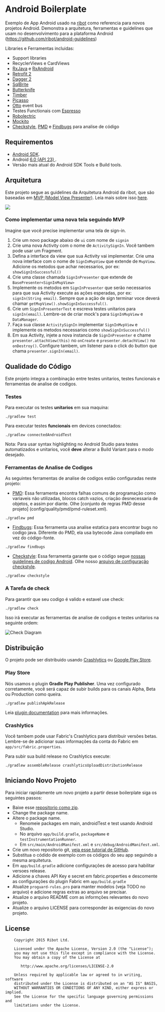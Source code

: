 # Android Boilerplate

Exemplo de App Android usado na [ribot](http://ribot.co.uk) como referencia para novos projetos Android. Demonstra a arquitetura, ferramentas e guidelines que usam no desenvolvimento para a plataforma Android (https://github.com/ribot/android-guidelines)

Libraries e Ferramentas incluidas:

- Support libraries
- RecyclerViews e CardViews 
- [RxJava](https://github.com/ReactiveX/RxJava) e [RxAndroid](https://github.com/ReactiveX/RxAndroid) 
- [Retrofit 2](http://square.github.io/retrofit/)
- [Dagger 2](http://google.github.io/dagger/)
- [SqlBrite](https://github.com/square/sqlbrite)
- [Butterknife](https://github.com/JakeWharton/butterknife)
- [Timber](https://github.com/JakeWharton/timber)
- [Picasso](http://square.github.io/picasso/)
- [Otto](http://square.github.io/otto/) event bus
- Testes Functionais com [Espresso](https://code.google.com/p/android-test-kit/wiki/Espresso)
- [Robolectric](http://robolectric.org/)
- [Mockito](http://mockito.org/)
- [Checkstyle](http://checkstyle.sourceforge.net/), [PMD](https://pmd.github.io/) e [Findbugs](http://findbugs.sourceforge.net/) para analise de código

## Requirementos

- [Android SDK](http://developer.android.com/sdk/index.html).
- Android [6.0 (API 23) ](http://developer.android.com/tools/revisions/platforms.html#6.0).
- Versão mais atual do Android SDK Tools e Build tools.


## Arquitetura

Este projeto segue as guidelines da Arquitetura Android da ribot, que são baseadas em [MVP (Model View Presenter)](https://en.wikipedia.org/wiki/Model%E2%80%93view%E2%80%93presenter). Leia mais sobre isso [here](https://github.com/ribot/android-guidelines/blob/master/architecture_guidelines/android_architecture.md). 

![](https://github.com/ribot/android-guidelines/raw/master/architecture_guidelines/architecture_diagram.png)

### Como implementar uma nova tela seguindo MVP

Imagine que você precise implementar uma tela de sign-in.

1. Crie um novo package abaixo de `ui` com nome de `signin`
2. Crie uma nova Activity com o nome de `ActivitySignIn`. Você tambem pode usar um Fragment.
3. Defina a interface da view que sua Activity vai implementar. Crie uma nova interface com o nome de `SignInMvpView` que extende de `MvpView`. Adicione os metodos que achar necessarios, por ex: `showSignInSuccessful()`
4. Crie uma classe chamada `SignInPresenter` que extende de `BasePresenter<SignInMvpView>`
5. Implemente os metodos em `SignInPresenter` que serão necessarios para que sua Activity execute as ações esperadas, por ex: `signIn(String email)`. Sempre que a ação de sign terminar voce deverá chamar `getMvpView().showSignInSuccessful()`.
6. Crie um `SignInPresenterTest` e escreva testes unitarios para `signIn(email)`. Lembre-se de criar mock's para `SignInMvpView` e `DataManager`.
7. Faça sua classe `ActivitySignIn` implementar `SignInMvpView` e implemente os metodos necessarios como `showSignInSuccessful()`
8. Em sua Activity, injete a nova instancia de `SignInPresenter` e chame `presenter.attachView(this)` no `onCreate` e `presenter.detachView()` no `onDestroy()`. Configure tambem, um listener para o click do button que chama `presenter.signIn(email)`.

## Qualidade do Código

Este projeto integra a combinação entre testes unitarios, testes funcionais e ferramentas de analise de codigos.

### Testes

Para executar os testes **unitarios** em sua maquina:

``` 
./gradlew test
``` 

Para executar testes **funcionais** em devices conectados:

``` 
./gradlew connectedAndroidTest
``` 

Nota: Para usar syntax highlighting no Android Studio para testes automatizados e unitarios, você **deve** alterar a Build Variant para o modo desejado. 

### Ferramentas de Analise de Codigos 

As seguintes ferramentas de analise de codigos estão configuradas neste projeto:

* [PMD](https://pmd.github.io/): Essa ferramenta encontra falhas comuns de programação como variaveis não utilizadas, blocos catch vazios, criação desnecessaria de objetos, e assim por diante. Olhe [conjunto de regras PMD desse projeto] (config/quality/pmd/pmd-ruleset.xml).

``` 
./gradlew pmd
```

* [Findbugs](http://findbugs.sourceforge.net/): Essa ferramenta usa analise estatica para encontrar bugs no codigo java. Diferente do PMD, ela usa bytecode Java compilado em vez do código-fonte. 

```
./gradlew findbugs
```

* [Checkstyle](http://checkstyle.sourceforge.net/): Essa ferramenta garante que o código segue [nossas guidelines de codigo Android](https://github.com/ribot/android-guidelines/blob/master/project_and_code_guidelines.md#2-code-guidelines). Olhe nosso [arquivo de configuração checkstyle](config/quality/checkstyle/checkstyle-config.xml). 

```
./gradlew checkstyle
```

### A Tarefa de check

Para garantir que seu codigo é valido e estavel use check:

```
./gradlew check
```

Isso irá executar as ferramentas de analise de codigos e testes unitarios na seguinte ordem:

![Check Diagram](images/check-task-diagram.png)
 
## Distribuição

O projeto pode ser distribuido usando [Crashlytics](http://support.crashlytics.com/knowledgebase/articles/388925-beta-distributions-with-gradle) ou [Google Play Store](https://github.com/Triple-T/gradle-play-publisher).

### Play Store

Nós usamos o plugin __Gradle Play Publisher__. Uma vez configurado corretamente, você será capaz de subir builds para os canais Alpha, Beta ou Production como queira.

```
./gradlew publishApkRelease
```

Leia [plugin documentation](https://github.com/Triple-T/gradle-play-publisher) para mais informações.

### Crashlytics

Você tambem pode usar Fabric's Crashlytics para distribuir versões betas. Lembre-se de adicionar suas informações da conta do Fabric em `app/src/fabric.properties`.

Para subir sua build release no Crashlytics execute:

```
./gradlew assembleRelease crashlyticsUploadDistributionRelease
```

## Iniciando Novo Projeto

Para iniciar rapidamente um novo projeto a partir desse boilerplate siga os seguintes passos:

* Baixe esse [repositorio como zip](https://github.com/ribot/android-boilerplate/archive/master.zip).
* Change the package name. 
* Altere o package name. 
  * Renomeie packages em main, androidTest e test usando Android Studio.
  * No arquivo `app/build.gradle`, `packageName` e `testInstrumentationRunner`.
  * Em `src/main/AndroidManifest.xml` e `src/debug/AndroidManifest.xml`.
* Crie um novo repositorio git, [veja esse tutorial de GitHub](https://help.github.com/articles/adding-an-existing-project-to-github-using-the-command-line/).
* Substitua o códido de exemplo com os códigos do seu app seguindo a mesma arquitetura.
* Em `app/build.gradle` adicione configurações de acesso para habilitar versoes release.
* Adicione a chaves API Key e secret em fabric.properties e descomente as configurações do plugin Fabric em `app/build.gradle`
* Atualize `proguard-rules.pro` para manter modelos (veja TODO no arquivo) e adicione regras extras ao arquivo se precisar.
* Atualize o arquivo README com as informções relevantes do novo projeto. 
* Atualize o arquivo LICENSE para corresponder às exigencias do novo projeto.

## License

```
    Copyright 2015 Ribot Ltd.

    Licensed under the Apache License, Version 2.0 (the "License");
    you may not use this file except in compliance with the License.
    You may obtain a copy of the License at

       http://www.apache.org/licenses/LICENSE-2.0

    Unless required by applicable law or agreed to in writing, software
    distributed under the License is distributed on an "AS IS" BASIS,
    WITHOUT WARRANTIES OR CONDITIONS OF ANY KIND, either express or implied.
    See the License for the specific language governing permissions and
    limitations under the License.
```

